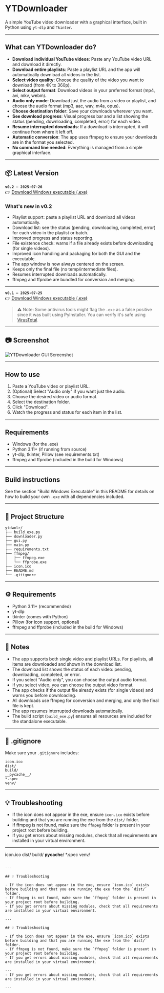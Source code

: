 # YTDownloader 

A simple YouTube video downloader with a graphical interface, built in Python using `yt-dlp` and `Tkinter`.

---

## What can YTDownloader do?

- **Download individual YouTube videos**: Paste any YouTube video URL and download it directly.
- **Download entire playlists**: Paste a playlist URL and the app will automatically download all videos in the list.
- **Select video quality**: Choose the quality of the video you want to download (from 4K to 360p).
- **Select output format**: Download videos in your preferred format (mp4, avi, mkv, webm).
- **Audio only mode**: Download just the audio from a video or playlist, and choose the audio format (mp3, aac, wav, m4a, opus).
- **Choose destination folder**: Save your downloads wherever you want.
- **See download progress**: Visual progress bar and a list showing the status (pending, downloading, completed, error) for each video.
- **Resume interrupted downloads**: If a download is interrupted, it will continue from where it left off.
- **Automatic conversion**: The app uses ffmpeg to ensure your downloads are in the format you selected.
- **No command line needed**: Everything is managed from a simple graphical interface.

---

## 📦 Latest Version

**`v0.2 – 2025-07-26`**  
👉 [Download Windows executable (.exe)](https://github.com/erNachete/YTDownloader/releases/download/0.2/ytdwnlr.exe)

### What's new in v0.2

- Playlist support: paste a playlist URL and download all videos automatically.
- Download list: see the status (pending, downloading, completed, error) for each video in the playlist or batch.
- Improved progress and status reporting.
- File existence check: warns if a file already exists before downloading (for single videos).
- Improved icon handling and packaging for both the GUI and the executable.
- The app window is now always centered on the screen.
- Keeps only the final file (no temp/intermediate files).
- Resumes interrupted downloads automatically.
- ffmpeg and ffprobe are bundled for conversion and merging.

---

**`v0.1 – 2025-07-25`**  
👉 [Download Windows executable (.exe)](https://github.com/erNachete/YTDownloader/releases/download/0.1/ytdwnlr.exe)

> ⚠️ Note: Some antivirus tools might flag the `.exe` as a false positive since it was built using PyInstaller. You can verify it's safe using [VirusTotal](https://www.virustotal.com/).

---

## 📷 Screenshot

![YTDownloader GUI Screenshot](docs/screenshot.png) <!-- comment if you don't have it yet -->

---

## How to use

1. Paste a YouTube video or playlist URL.
2. (Optional) Select "Audio only" if you want just the audio.
3. Choose the desired video or audio format.
4. Select the destination folder.
5. Click "Download".
6. Watch the progress and status for each item in the list.

---

## Requirements

- Windows (for the .exe)
- Python 3.11+ (if running from source)
- yt-dlp, tkinter, Pillow (see requirements.txt)
- ffmpeg and ffprobe (included in the build for Windows)

---

## Build instructions

See the section "Build Windows Executable" in this README for details on how to build your own `.exe` with all dependencies included.

---

## 📁 Project Structure

```
ytdwnlr/
├── build_exe.py
├── downloader.py
├── gui.py
├── main.py
├── requirements.txt
├── ffmpeg/
│   ├── ffmpeg.exe
│   └── ffprobe.exe
├── icon.ico
├── README.md
└── .gitignore
```

---

## ⚙️ Requirements

- Python 3.11+ (recommended)
- yt-dlp
- tkinter (comes with Python)
- Pillow (for icon support, optional)
- ffmpeg and ffprobe (included in the build for Windows)

---

## 📝 Notes

- The app supports both single video and playlist URLs. For playlists, all items are downloaded and shown in the download list.
- The download list shows the status of each video: pending, downloading, completed, or error.
- If you select "Audio only", you can choose the output audio format.
- If you select video, you can choose the output video format.
- The app checks if the output file already exists (for single videos) and warns you before downloading.
- All downloads use ffmpeg for conversion and merging, and only the final file is kept.
- The app resumes interrupted downloads automatically.
- The build script (`build_exe.py`) ensures all resources are included for the standalone executable.

---

## 🚫 .gitignore

Make sure your `.gitignore` includes:
```
icon.ico
dist/
build/
__pycache__/
*.spec
venv/
```

---

## 💡 Troubleshooting

- If the icon does not appear in the exe, ensure `icon.ico` exists before building and that you are running the exe from the `dist/` folder.
- If ffmpeg is not found, make sure the `ffmpeg` folder is present in your project root before building.
- If you get errors about missing modules, check that all requirements are installed in your virtual environment.

---
icon.ico
dist/
build/
__pycache__/
*.spec
venv/
```

---

## 💡 Troubleshooting

- If the icon does not appear in the exe, ensure `icon.ico` exists before building and that you are running the exe from the `dist/` folder.
- If ffmpeg is not found, make sure the `ffmpeg` folder is present in your project root before building.
- If you get errors about missing modules, check that all requirements are installed in your virtual environment.

---

## 💡 Troubleshooting

- If the icon does not appear in the exe, ensure `icon.ico` exists before building and that you are running the exe from the `dist/` folder.
- If ffmpeg is not found, make sure the `ffmpeg` folder is present in your project root before building.
- If you get errors about missing modules, check that all requirements are installed in your virtual environment.

---
- If you get errors about missing modules, check that all requirements are installed in your virtual environment.

---
